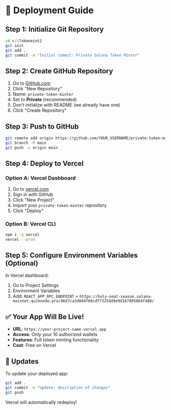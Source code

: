 # 🚀 Deployment Guide

## Step 1: Initialize Git Repository

```bash
cd c:\Tokenmint2
git init
git add .
git commit -m "Initial commit: Private Solana Token Minter"
```

## Step 2: Create GitHub Repository

1. Go to [GitHub.com](https://github.com)
2. Click "New Repository"
3. Name: `private-token-minter`
4. Set to **Private** (recommended)
5. Don't initialize with README (we already have one)
6. Click "Create Repository"

## Step 3: Push to GitHub

```bash
git remote add origin https://github.com/YOUR_USERNAME/private-token-minter.git
git branch -M main
git push -u origin main
```

## Step 4: Deploy to Vercel

### Option A: Vercel Dashboard
1. Go to [vercel.com](https://vercel.com)
2. Sign in with GitHub
3. Click "New Project"
4. Import your `private-token-minter` repository
5. Click "Deploy"

### Option B: Vercel CLI
```bash
npm i -g vercel
vercel --prod
```

## Step 5: Configure Environment Variables (Optional)

In Vercel dashboard:
1. Go to Project Settings
2. Environment Variables
3. Add: `REACT_APP_RPC_ENDPOINT` = `https://holy-neat-season.solana-mainnet.quiknode.pro/86d7ca3d0d4f68cdf73254d9e9d167895864f480/`

## ✅ Your App Will Be Live!

- **URL**: `https://your-project-name.vercel.app`
- **Access**: Only your 10 authorized wallets
- **Features**: Full token minting functionality
- **Cost**: Free on Vercel

## 🔧 Updates

To update your deployed app:
```bash
git add .
git commit -m "Update: description of changes"
git push
```

Vercel will automatically redeploy!
